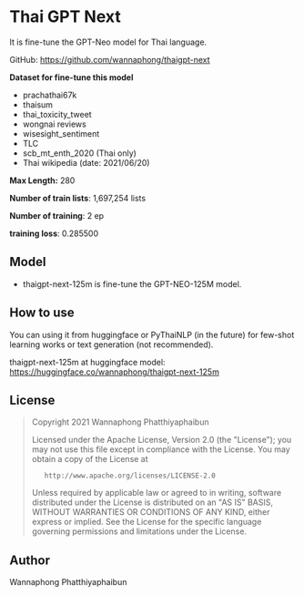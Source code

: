 # Thai GPT Next

It is fine-tune the GPT-Neo model for Thai language.

GitHub: https://github.com/wannaphong/thaigpt-next

**Dataset for fine-tune this model**

- prachathai67k
- thaisum
- thai_toxicity_tweet
- wongnai reviews
- wisesight_sentiment
- TLC
- scb_mt_enth_2020 (Thai only)
- Thai wikipedia (date: 2021/06/20)

**Max Length:** 280

**Number of train lists**: 1,697,254 lists

**Number of training**: 2 ep

**training loss**: 0.285500

## Model

- thaigpt-next-125m is fine-tune the GPT-NEO-125M model.

## How to use

You can using it from huggingface or PyThaiNLP (in the future) for few-shot learning works or text generation (not recommended).

thaigpt-next-125m at huggingface model: https://huggingface.co/wannaphong/thaigpt-next-125m

## License

>    Copyright 2021 Wannaphong Phatthiyaphaibun
>
>    Licensed under the Apache License, Version 2.0 (the "License");
>    you may not use this file except in compliance with the License.
>    You may obtain a copy of the License at
>
>        http://www.apache.org/licenses/LICENSE-2.0
>
>    Unless required by applicable law or agreed to in writing, software
>    distributed under the License is distributed on an "AS IS" BASIS,
>    WITHOUT WARRANTIES OR CONDITIONS OF ANY KIND, either express or implied.
>    See the License for the specific language governing permissions and
>    limitations under the License.

## Author

Wannaphong Phatthiyaphaibun
